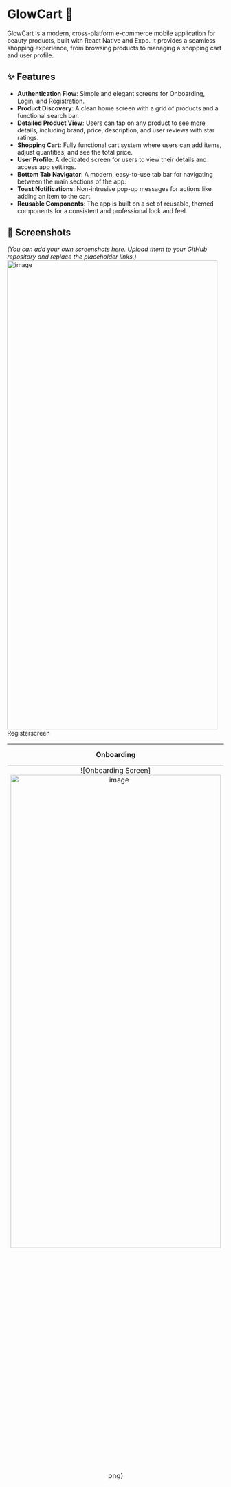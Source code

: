 # GlowCart 💄

GlowCart is a modern, cross-platform e-commerce mobile application for beauty products, built with React Native and Expo. It provides a seamless shopping experience, from browsing products to managing a shopping cart and user profile.

## ✨ Features

- **Authentication Flow**: Simple and elegant screens for Onboarding, Login, and Registration.
- **Product Discovery**: A clean home screen with a grid of products and a functional search bar.
- **Detailed Product View**: Users can tap on any product to see more details, including brand, price, description, and user reviews with star ratings.
- **Shopping Cart**: Fully functional cart system where users can add items, adjust quantities, and see the total price.
- **User Profile**: A dedicated screen for users to view their details and access app settings.
- **Bottom Tab Navigator**: A modern, easy-to-use tab bar for navigating between the main sections of the app.
- **Toast Notifications**: Non-intrusive pop-up messages for actions like adding an item to the cart.
- **Reusable Components**: The app is built on a set of reusable, themed components for a consistent and professional look and feel.

## 📸 Screenshots

*(You can add your own screenshots here. Upload them to your GitHub repository and replace the placeholder links.)*<img width="489" height="1088" alt="image" src="https://github.com/user-attachments/assets/c5fe7edf-0e1a-4b14-b04d-51711bb8c81d" />
Registerscreen

| Onboarding | Home Screen | Product Details | Profile |
| :---: | :---: | :---: | :---: |
| ![Onboarding Screen]<img width="489" height="1097" alt="image" src="https://github.com/user-attachments/assets/f9c81241-ed20-4270-85ae-a9e9c14a00b4" />
png) | ![Product Details Screen](link-to-your-product-details-sc <img width="498" height="1024" alt="image" src="https://github.com/user-attachments/assets/5f21a738-943b-4c0a-8c80-3bed9b0b9d0e" />
 Login screen <img width="498" height="1099" alt="image" src="https://github.com/user-attachments/assets/183c50af-0398-4b22-8ac9-1a6e27ef120f" /> profuctscreen <img width="496" height="1026" alt="image" src="https://github.com/user-attachments/assets/9f181d57-3cfd-4b29-9933-723ee4bf52be" />


reenshot.png) | ![Profile Screen](link-to-your-profile<img width="501" height="1033" alt="image" src="https://github.com/user-attachments/assets/2bf8b1cd-28bc-493c-96e4-8d1d4225beb9" />

## 📂 Folder Structure

The project is organized by feature type to keep the codebase clean and scalable.


GlowCart/
|
+--- assets/            # App icons, splash screens, and images
|
+--- src/
|    |--- components/    # Reusable UI components (Button, Header, etc.)
|    |--- context/       # Global state management (Cart, Products)
|    |--- screens/       # Top-level screen components
|    +--- utils/        # Utility functions (e.g., api.js)
|
+--- App.js             # Main app entry point and navigation setup
+--- package.json       # Project dependencies and scripts
...


## 🚀 Getting Started

Follow these instructions to get a copy of the project up and running on your local machine for development and testing.

### Prerequisites

- **Node.js**: Make sure you have Node.js (LTS version) installed. You can download it from [nodejs.org](https://nodejs.org/).
- **Expo Go App**: You will need the Expo Go app on your physical Android or iOS device, or an Android Emulator set up on your computer.

### Setup Instructions

1.  **Clone the repository**
    ```bash
    git clone [https://github.com/Adityakumar1323/Glow-cart-app.git](https://github.com/Adityakumar1323/Glow-cart-app.git)
    ```

2.  **Navigate to the project directory**
    ```bash
    cd Glow-cart-app
    ```

3.  **Install NPM packages**
    This will install all the necessary dependencies listed in `package.json`.
    ```bash
    npm install
    ```

4.  **Start the development server**
    This command will start the Metro bundler. The `-c` flag is recommended to clear the cache on first run.
    ```bash
    npx expo start -c
    ```

### Running the App

1.  **On a physical device**: Scan the QR code displayed in the terminal with the Expo Go app on your phone.
2.  **On an Android Emulator**: Press `a` in the terminal after the server has started.

## 🕒 Time Taken

- **Initial Setup & Component Library**: ~2 hours
- **Screen Development & Navigation**: ~3 hours
- **State Management & API Integration**: ~2 hours
- **Debugging & Refinements**: ~4 hours
- **Total Estimated Time**: ~11 hours

## 📝 Assumptions & Known Issues

- **API**: The app currently uses the `dummyjson.com` API for product data. This is a mock API, so the data is not real and will not persist.
- **Authentication**: The Login and Register screens are for UI purposes only and do not have a real authentication backend connected.
- **No Payment Gateway**: The checkout process is a placeholder and does not integrate with a real payment system.
- **Expo Go Version**: This project was built and tested with Expo SDK 51. Ensure you are using a compatible version of the Expo Go app on your device/emulator.

---
Made with ❤️ for a great shopping experience.
